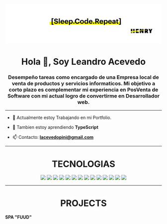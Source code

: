 <img src="https://github.com/AcevedoLeandro/AcevedoLeandro/blob/38c72145f7f89094841cf4c82a5d1c320b00c00e/Sleep%20Code%20Repeat.png" style="height: 100% , width:100%">
<h1 align="center">Hola 👋, Soy Leandro Acevedo</h1>
<h3 align="center">Desempeño tareas como encargado de una Empresa local de venta de productos y servicios informaticos.
Mi objetivo a corto plazo es complementar mi experiencia en PosVenta de Software con mi actual logro de convertirme en Desarrollador web.</h3>

---
- 🔭  Actualmente estoy Trabajando en mi Portfolio.

- 🌱 Tambien estoy aprendiendo **TypeScript**

- 📫 Contacto: **lacevedopini@gmail.com**
---

<h1 align="center">TECNOLOGIAS</h1>

<p align="center"><img src="https://cdn.jsdelivr.net/gh/devicons/devicon/icons/react/react-original.svg" style="height: 4rem"/>
<img src="https://cdn.jsdelivr.net/gh/devicons/devicon/icons/nodejs/nodejs-original-wordmark.svg" style="height:4rem; background-color:white"/>
<img src="https://cdn.jsdelivr.net/gh/devicons/devicon/icons/express/express-original-wordmark.svg" style="height: 4rem; background-color:white"/>
<img src="https://cdn.jsdelivr.net/gh/devicons/devicon/icons/mongodb/mongodb-original-wordmark.svg" style="height: 4rem; background-color:white"/>
<img src="https://cdn.jsdelivr.net/gh/devicons/devicon/icons/redux/redux-original.svg" style="height: 4rem; background-color:white"/>
<img src="https://cdn.jsdelivr.net/gh/devicons/devicon/icons/html5/html5-original-wordmark.svg" style="height: 4rem"/>
<img src="https://cdn.jsdelivr.net/gh/devicons/devicon/icons/css3/css3-original-wordmark.svg" style="height: 4rem"/>
<img src="https://cdn.jsdelivr.net/gh/devicons/devicon/icons/javascript/javascript-plain.svg" style="height: 4rem"/>
<img src="https://cdn.jsdelivr.net/gh/devicons/devicon/icons/bootstrap/bootstrap-plain-wordmark.svg"  style="height: 4rem"/>
<img src="https://cdn.jsdelivr.net/gh/devicons/devicon/icons/materialui/materialui-plain.svg" style="height: 4rem"/>
<img src="https://cdn.jsdelivr.net/gh/devicons/devicon/icons/npm/npm-original-wordmark.svg" style="height: 4rem"/>
<img src="https://cdn.jsdelivr.net/gh/devicons/devicon/icons/git/git-plain.svg" style="height: 4rem"/>
<img src="https://cdn.jsdelivr.net/gh/devicons/devicon/icons/github/github-original-wordmark.svg" style="height: 4rem; background-color:white"/>
<img src="https://cdn.jsdelivr.net/gh/devicons/devicon/icons/python/python-original.svg"  style="height: 4rem"/>
</p>

---
<h1 align="center">PROJECTS</h1>
<h4>SPA "FUUD" </h4>
